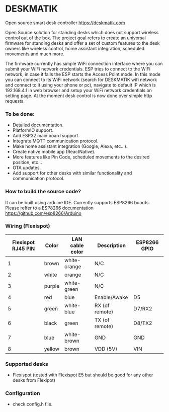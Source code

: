 # DESKMATIK
Open source smart desk controller https://deskmatik.com

Open Source solution for standing desks which does not support wireless control out of the box. The project goal refers to create an universal firmware for standing desks and offer a set of custom features to the desk owners like wireless control, home assistant integration, scheduled movements and much more.

The firmware currently has simple WiFi connection interface where you can submit your WiFi network credentials. ESP tries to connect to the WiFi network, in case it fails the ESP starts the Access Point mode. In this mode you can connect to its WiFi network (search for DESKMATIK wifi network and connect to it using your phone or pc), navigate to default IP which is 192.168.4.1 in web browser and setup your WiFi network credentials on setting page. At the moment desk control is now done over simple http requests.

### To be done:
- Detailed documentation.
- PlatformIO support.
- Add ESP32 main board support.
- Integrate MQTT communication protocol.
- Make home assistant integration (Google, Alexa, etc...).
- Create native mobile app (ReactNative).
- More features like Pin Code, scheduled movements to the desired position, etc...
- OTA updates.
- Add support for other desks with similar functionality and communication protocol.

### How to build the source code?
It can be built using arduine IDE. Currently supports ESP8266 boards.
Please reffer to a ESP8266 documentation https://github.com/esp8266/Arduino

### Wiring (Flexispot)
| Flexispot RJ45 PIN | Color  | LAN cable color | Description                                                     |ESP8266 GPIO|
|--------------------|--------|-----------------|-----------------------------------------------------------------|------------|
| 1                  | brown  | white-orange    | N/C                                                             |            |
| 2                  | white  | orange          | N/C                                                             |            |
| 3                  | purple | white-green     | N/C                                                             |            |
| 4                  | red    | blue            | Enable/Awake                                                    |D5          |
| 5                  | green  | white-blue      | RX (of remote)                                                  |D7/RX2      |
| 6                  | black  | green           | TX (of remote)                                                  |D8/TX2      |
| 7                  | blue   | white-brown     | GND                                                             |GND         |
| 8                  | yellow | brown           | VDD (5V)                                                        |VIN         |

### Supported desks
- Flexispot (tested with Flexispot E5 but should be good for any other desks from Flexipot)

### Configuration
 - check config.h file.



